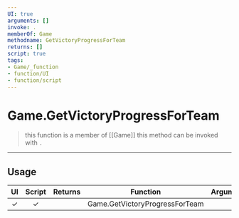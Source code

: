 ```yaml
---
UI: true
arguments: []
invoke: .
memberOf: Game
methodname: GetVictoryProgressForTeam
returns: []
script: true
tags:
- Game/_function
- function/UI
- function/script
---
```

# Game.GetVictoryProgressForTeam
> this function is a member of [[Game]]
> this method can be invoked with `.`
-----
## Usage
|  UI | Script | Returns | Function | Arguments |
|:---:|:------:|-------:|:--------:|:---------|
|✓|✓||Game.GetVictoryProgressForTeam||

